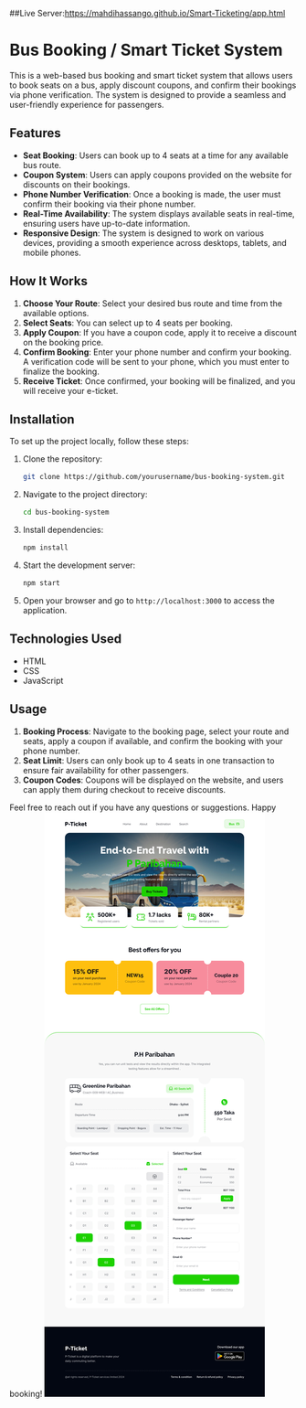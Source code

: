 ##Live Server:https://mahdihassango.github.io/Smart-Ticketing/app.html
# Bus Booking / Smart Ticket System

This is a web-based bus booking and smart ticket system that allows users to book seats on a bus, apply discount coupons, and confirm their bookings via phone verification. The system is designed to provide a seamless and user-friendly experience for passengers.

## Features

- **Seat Booking**: Users can book up to 4 seats at a time for any available bus route.
- **Coupon System**: Users can apply coupons provided on the website for discounts on their bookings.
- **Phone Number Verification**: Once a booking is made, the user must confirm their booking via their phone number.
- **Real-Time Availability**: The system displays available seats in real-time, ensuring users have up-to-date information.
- **Responsive Design**: The system is designed to work on various devices, providing a smooth experience across desktops, tablets, and mobile phones.

## How It Works

1. **Choose Your Route**: Select your desired bus route and time from the available options.
2. **Select Seats**: You can select up to 4 seats per booking.
3. **Apply Coupon**: If you have a coupon code, apply it to receive a discount on the booking price.
4. **Confirm Booking**: Enter your phone number and confirm your booking. A verification code will be sent to your phone, which you must enter to finalize the booking.
5. **Receive Ticket**: Once confirmed, your booking will be finalized, and you will receive your e-ticket.

## Installation

To set up the project locally, follow these steps:

1. Clone the repository:
    ```bash
    git clone https://github.com/yourusername/bus-booking-system.git
    ```

2. Navigate to the project directory:
    ```bash
    cd bus-booking-system
    ```

3. Install dependencies:
    ```bash
    npm install
    ```

4. Start the development server:
    ```bash
    npm start
    ```

5. Open your browser and go to `http://localhost:3000` to access the application.

## Technologies Used

-  HTML
-  CSS
-   JavaScript
  

## Usage

1. **Booking Process**: Navigate to the booking page, select your route and seats, apply a coupon if available, and confirm the booking with your phone number.
2. **Seat Limit**: Users can only book up to 4 seats in one transaction to ensure fair availability for other passengers.
3. **Coupon Codes**: Coupons will be displayed on the website, and users can apply them during checkout to receive discounts.



Feel free to reach out if you have any questions or suggestions. Happy booking!
<img src="./Landing Page Design.jpg" />



